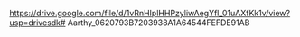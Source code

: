 https://drive.google.com/file/d/1vRnHIplHHPzyliwAegYfl_01uAXfKk1v/view?usp=drivesdk# Aarthy_0620793B7203938A1A64544FEFDE91AB
